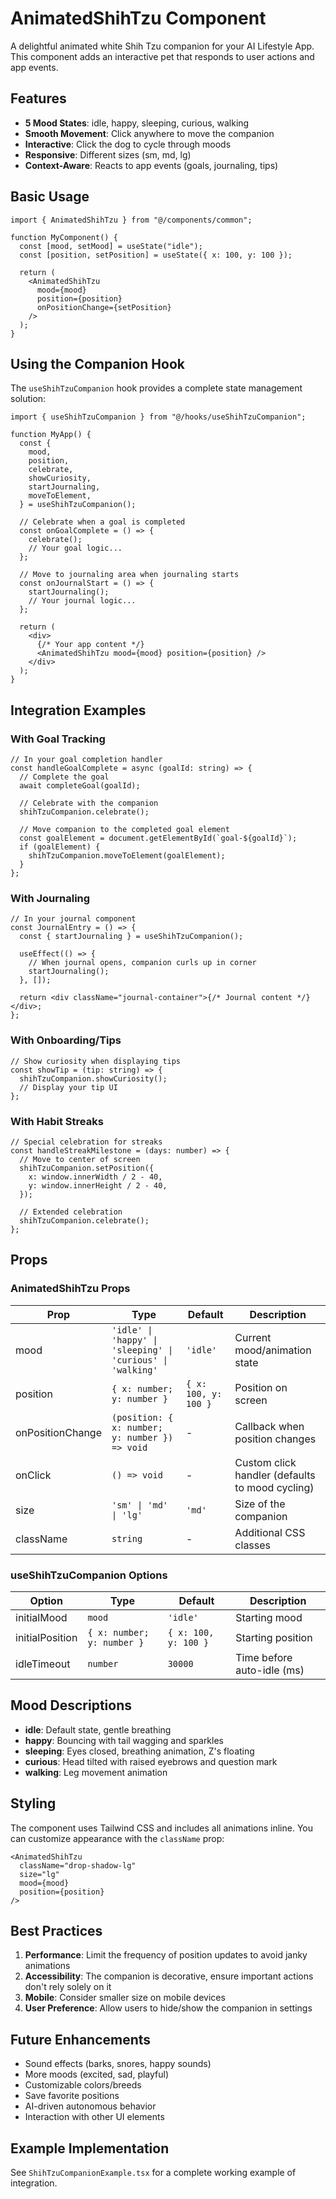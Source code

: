 # AnimatedShihTzu Component

A delightful animated white Shih Tzu companion for your AI Lifestyle App. This component adds an interactive pet that responds to user actions and app events.

## Features

- **5 Mood States**: idle, happy, sleeping, curious, walking
- **Smooth Movement**: Click anywhere to move the companion
- **Interactive**: Click the dog to cycle through moods
- **Responsive**: Different sizes (sm, md, lg)
- **Context-Aware**: Reacts to app events (goals, journaling, tips)

## Basic Usage

```tsx
import { AnimatedShihTzu } from "@/components/common";

function MyComponent() {
  const [mood, setMood] = useState("idle");
  const [position, setPosition] = useState({ x: 100, y: 100 });

  return (
    <AnimatedShihTzu
      mood={mood}
      position={position}
      onPositionChange={setPosition}
    />
  );
}
```

## Using the Companion Hook

The `useShihTzuCompanion` hook provides a complete state management solution:

```tsx
import { useShihTzuCompanion } from "@/hooks/useShihTzuCompanion";

function MyApp() {
  const {
    mood,
    position,
    celebrate,
    showCuriosity,
    startJournaling,
    moveToElement,
  } = useShihTzuCompanion();

  // Celebrate when a goal is completed
  const onGoalComplete = () => {
    celebrate();
    // Your goal logic...
  };

  // Move to journaling area when journaling starts
  const onJournalStart = () => {
    startJournaling();
    // Your journal logic...
  };

  return (
    <div>
      {/* Your app content */}
      <AnimatedShihTzu mood={mood} position={position} />
    </div>
  );
}
```

## Integration Examples

### With Goal Tracking

```tsx
// In your goal completion handler
const handleGoalComplete = async (goalId: string) => {
  // Complete the goal
  await completeGoal(goalId);

  // Celebrate with the companion
  shihTzuCompanion.celebrate();

  // Move companion to the completed goal element
  const goalElement = document.getElementById(`goal-${goalId}`);
  if (goalElement) {
    shihTzuCompanion.moveToElement(goalElement);
  }
};
```

### With Journaling

```tsx
// In your journal component
const JournalEntry = () => {
  const { startJournaling } = useShihTzuCompanion();

  useEffect(() => {
    // When journal opens, companion curls up in corner
    startJournaling();
  }, []);

  return <div className="journal-container">{/* Journal content */}</div>;
};
```

### With Onboarding/Tips

```tsx
// Show curiosity when displaying tips
const showTip = (tip: string) => {
  shihTzuCompanion.showCuriosity();
  // Display your tip UI
};
```

### With Habit Streaks

```tsx
// Special celebration for streaks
const handleStreakMilestone = (days: number) => {
  // Move to center of screen
  shihTzuCompanion.setPosition({
    x: window.innerWidth / 2 - 40,
    y: window.innerHeight / 2 - 40,
  });

  // Extended celebration
  shihTzuCompanion.celebrate();
};
```

## Props

### AnimatedShihTzu Props

| Prop             | Type                                                        | Default              | Description                                     |
| ---------------- | ----------------------------------------------------------- | -------------------- | ----------------------------------------------- |
| mood             | `'idle' \| 'happy' \| 'sleeping' \| 'curious' \| 'walking'` | `'idle'`             | Current mood/animation state                    |
| position         | `{ x: number; y: number }`                                  | `{ x: 100, y: 100 }` | Position on screen                              |
| onPositionChange | `(position: { x: number; y: number }) => void`              | -                    | Callback when position changes                  |
| onClick          | `() => void`                                                | -                    | Custom click handler (defaults to mood cycling) |
| size             | `'sm' \| 'md' \| 'lg'`                                      | `'md'`               | Size of the companion                           |
| className        | `string`                                                    | -                    | Additional CSS classes                          |

### useShihTzuCompanion Options

| Option          | Type                       | Default              | Description                |
| --------------- | -------------------------- | -------------------- | -------------------------- |
| initialMood     | `mood`                     | `'idle'`             | Starting mood              |
| initialPosition | `{ x: number; y: number }` | `{ x: 100, y: 100 }` | Starting position          |
| idleTimeout     | `number`                   | `30000`              | Time before auto-idle (ms) |

## Mood Descriptions

- **idle**: Default state, gentle breathing
- **happy**: Bouncing with tail wagging and sparkles
- **sleeping**: Eyes closed, breathing animation, Z's floating
- **curious**: Head tilted with raised eyebrows and question mark
- **walking**: Leg movement animation

## Styling

The component uses Tailwind CSS and includes all animations inline. You can customize appearance with the `className` prop:

```tsx
<AnimatedShihTzu
  className="drop-shadow-lg"
  size="lg"
  mood={mood}
  position={position}
/>
```

## Best Practices

1. **Performance**: Limit the frequency of position updates to avoid janky animations
2. **Accessibility**: The companion is decorative, ensure important actions don't rely solely on it
3. **Mobile**: Consider smaller size on mobile devices
4. **User Preference**: Allow users to hide/show the companion in settings

## Future Enhancements

- Sound effects (barks, snores, happy sounds)
- More moods (excited, sad, playful)
- Customizable colors/breeds
- Save favorite positions
- AI-driven autonomous behavior
- Interaction with other UI elements

## Example Implementation

See `ShihTzuCompanionExample.tsx` for a complete working example of integration.
